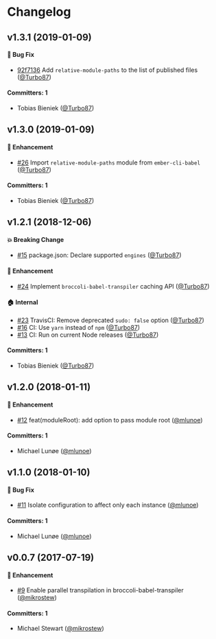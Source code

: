 # Changelog

## v1.3.1 (2019-01-09)

#### :bug: Bug Fix
* [92f7136](https://github.com/ember-cli/amd-name-resolver/commit/92f7136) Add `relative-module-paths` to the list of published files ([@Turbo87](https://github.com/Turbo87))

#### Committers: 1
- Tobias Bieniek ([@Turbo87](https://github.com/Turbo87))


## v1.3.0 (2019-01-09)

#### :rocket: Enhancement
* [#26](https://github.com/ember-cli/amd-name-resolver/pull/26) Import `relative-module-paths` module from `ember-cli-babel` ([@Turbo87](https://github.com/Turbo87))

#### Committers: 1
- Tobias Bieniek ([@Turbo87](https://github.com/Turbo87))


## v1.2.1 (2018-12-06)

#### :boom: Breaking Change
* [#15](https://github.com/ember-cli/amd-name-resolver/pull/15) package.json: Declare supported `engines` ([@Turbo87](https://github.com/Turbo87))

#### :rocket: Enhancement
* [#24](https://github.com/ember-cli/amd-name-resolver/pull/24) Implement `broccoli-babel-transpiler` caching API ([@Turbo87](https://github.com/Turbo87))

#### :house: Internal
* [#23](https://github.com/ember-cli/amd-name-resolver/pull/23) TravisCI: Remove deprecated `sudo: false` option ([@Turbo87](https://github.com/Turbo87))
* [#16](https://github.com/ember-cli/amd-name-resolver/pull/16) CI: Use `yarn` instead of `npm` ([@Turbo87](https://github.com/Turbo87))
* [#13](https://github.com/ember-cli/amd-name-resolver/pull/13) CI: Run on current Node releases ([@Turbo87](https://github.com/Turbo87))

#### Committers: 1
- Tobias Bieniek ([@Turbo87](https://github.com/Turbo87))


## v1.2.0 (2018-01-11)

#### :rocket: Enhancement
* [#12](https://github.com/ember-cli/amd-name-resolver/pull/12) feat(moduleRoot): add option to pass module root ([@mlunoe](https://github.com/mlunoe))

#### Committers: 1
- Michael Lunøe ([@mlunoe](https://github.com/mlunoe))


## v1.1.0 (2018-01-10)

#### :bug: Bug Fix
* [#11](https://github.com/ember-cli/amd-name-resolver/pull/11) Isolate configuration to affect only each instance ([@mlunoe](https://github.com/mlunoe))

#### Committers: 1
- Michael Lunøe ([@mlunoe](https://github.com/mlunoe))


## v0.0.7 (2017-07-19)

#### :rocket: Enhancement
* [#9](https://github.com/ember-cli/amd-name-resolver/pull/9) Enable parallel transpilation in broccoli-babel-transpiler ([@mikrostew](https://github.com/mikrostew))

#### Committers: 1
- Michael Stewart ([@mikrostew](https://github.com/mikrostew))
